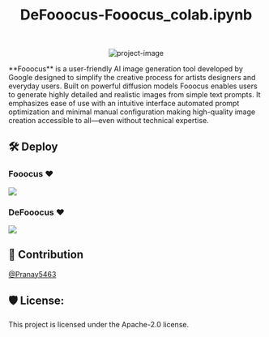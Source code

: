 <h1 align="center" id="title">DeFooocus-Fooocus_colab.ipynb</h1>

<br>

<p align="center"><img src="https://socialify.git.ci/Pranay5463/DeFooocus-Fooocus_colab.ipynb/image?custom_description=Fooocus+is+a+user-friendly+AI+image+generation+tool&amp;description=1&amp;font=Source+Code+Pro&amp;language=1&amp;name=1&amp;owner=1&amp;pattern=Floating+Cogs&amp;theme=Auto" alt="project-image"></p>

<p id="description">**Fooocus** is a user-friendly AI image generation tool developed by Google designed to simplify the creative process for artists designers and everyday users. Built on powerful diffusion models Fooocus enables users to generate highly detailed and realistic images from simple text prompts. It emphasizes ease of use with an intuitive interface automated prompt optimization and minimal manual configuration making high-quality image creation accessible to all—even without technical expertise.</p>

<h2>🛠️ Deploy </h2>

<h3>Fooocus ❤️</h3><a href="https://colab.research.google.com/github/Pranay5463/DeFooocus-Fooocus_colab.ipynb/blob/main/Fooocus_colab.ipynb"><img src="https://colab.research.google.com/assets/colab-badge.svg"></a>

<h3>DeFooocus ❤️</h3><a href="https://colab.research.google.com/github/Pranay5463/DeFooocus-Fooocus_colab.ipynb/blob/main/DeFooocus_colab.ipynb"><img src="https://colab.research.google.com/assets/colab-badge.svg"></a>

<h2>🍰 Contribution</h2>

<a href="https://github.com/Pranay5463">@Pranay5463</a>

<h2>🛡️ License:</h2>

This project is licensed under the Apache-2.0 license.
